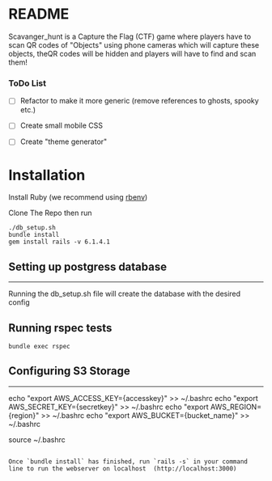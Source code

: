 # README

Scavanger_hunt is a Capture the Flag (CTF) game where players have to scan QR codes of "Objects" using phone cameras which will capture these objects, theQR codes  will be hidden and players will have to find and scan them! 

### ToDo List

- [ ] Refactor to make it more generic (remove references to ghosts, spooky etc.)
- [ ] Create small mobile CSS
- [ ] Create "theme generator"
    

# Installation
Install Ruby (we recommend using [rbenv](https://github.com/rbenv/rbenv))

Clone The Repo then run 
```
./db_setup.sh
bundle install
gem install rails -v 6.1.4.1

```

## Setting up postgress database
---

Running the db_setup.sh file will create the database with the desired config

## Running rspec tests
`bundle exec rspec`


## Configuring S3 Storage
---

  echo "export AWS_ACCESS_KEY={accesskey}" >> ~/.bashrc
  echo "export AWS_SECRET_KEY={secretkey}" >> ~/.bashrc
  echo "export AWS_REGION={region}" >> ~/.bashrc
  echo "export AWS_BUCKET={bucket_name}" >> ~/.bashrc

source ~/.bashrc

```

Once `bundle install` has finished, run `rails -s` in your command line to run the webserver on localhost  (http://localhost:3000)
